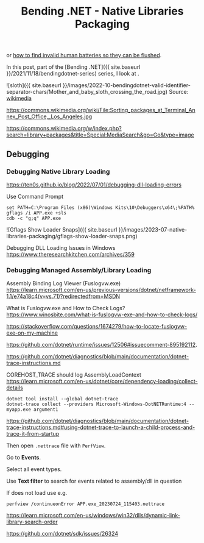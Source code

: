 ﻿---
layout: post
title: Bending .NET - Native Libraries Packaging
---
or [how to find invalid human batteries so they can be flushed](https://www.youtube.com/watch?v=HwhB5uCaj3Y).

In this post, part of the [Bending .NET]({{ site.baseurl
}}/2021/11/18/bendingdotnet-series) series, I look at . 

![sloth]({{ site.baseurl }}/images/2022-10-bendingdotnet-valid-identifier-separator-chars/Mother_and_baby_sloth_crossing_the_road.jpg)
Source: [wikimedia](https://commons.wikimedia.org/wiki/File:Mother_and_baby_sloth_crossing_the_road.jpg)

https://commons.wikimedia.org/wiki/File:Sorting_packages_at_Terminal_Annex_Post_Office,_Los_Angeles.jpg

https://commons.wikimedia.org/w/index.php?search=library+packages&title=Special:MediaSearch&go=Go&type=image


## Debugging

### Debugging Native Library Loading
https://ten0s.github.io/blog/2022/07/01/debugging-dll-loading-errors

Use Command Prompt
```
set PATH=C:\Program Files (x86)\Windows Kits\10\Debuggers\x64\;%PATH%
gflags /i APP.exe +sls
cdb -c "g;q" APP.exe
```

![Gflags Show Loader Snaps]({{ site.baseurl }}/images/2023-07-native-libraries-packaging/gflags-show-loader-snaps.png)

Debugging DLL Loading Issues in Windows
https://www.theresearchkitchen.com/archives/359

### Debugging Managed Assembly/Library Loading
Assembly Binding Log Viewer (Fuslogvw.exe)
https://learn.microsoft.com/en-us/previous-versions/dotnet/netframework-1.1/e74a18c4(v=vs.71)?redirectedfrom=MSDN

What is Fuslogvw.exe and How to Check Logs?
https://www.winosbite.com/what-is-fuslogvw-exe-and-how-to-check-logs/

https://stackoverflow.com/questions/1674279/how-to-locate-fuslogvw-exe-on-my-machine

https://github.com/dotnet/runtime/issues/12506#issuecomment-895192112.

https://github.com/dotnet/diagnostics/blob/main/documentation/dotnet-trace-instructions.md

COREHOST_TRACE should log AssemblyLoadContext
https://learn.microsoft.com/en-us/dotnet/core/dependency-loading/collect-details
```
dotnet tool install --global dotnet-trace
dotnet-trace collect --providers Microsoft-Windows-DotNETRuntime:4 -- myapp.exe argument1
```
https://github.com/dotnet/diagnostics/blob/main/documentation/dotnet-trace-instructions.md#using-dotnet-trace-to-launch-a-child-process-and-trace-it-from-startup

Then open `.nettrace` file with `PerfView`.

Go to **Events**.

Select all event types.

Use **Text filter** to search for events related to assembly/dll in question

If does not load use e.g.
```
perfview /continueonError APP.exe_20230724_115403.nettrace
```

https://learn.microsoft.com/en-us/windows/win32/dlls/dynamic-link-library-search-order


https://github.com/dotnet/sdk/issues/26324